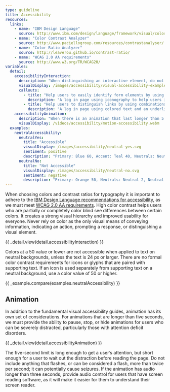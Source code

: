 ```yaml
---
type: guideline
title: Accessibility
resources:
  links:
    - name: "IBM Design Language"
      source: http://www.ibm.com/design/language/framework/visual/color.shtml#contrast
    - name: "Color Contrast Analyzer"
      source: http://www.paciellogroup.com/resources/contrastanalyser/
    - name: "Color Ratio Analyzer"
      source: http://leaverou.github.io/contrast-ratio/
    - name: "WCAG 2.0 AA requirements"
      source: http://www.w3.org/TR/WCAG20/
variables:
  detail:
    accessibilityInteraction:
      description: "When distinguishing an interactive element, do not rely on color as the only visual indicator."
      visualDisplay: /images/accessibility/visual-accessibility-example.svg
      callouts: 
        - title: "Help users to easily identify form elements by using iconography."
          description: "A log in page using iconography to help users identify input fields."
        - title: "Help users to distinguish links by using combinations of colors and underlines."
          description: "A log in page using colored text and an underline to indicate a link."
    accessibilityAnimation:
      description: "When there is an animation that last longer than 5 seconds, provide the user a way to pause, stop, or hide the animation."
      visualDisplay: /videos/accessibility/motion-accessibility.webm
  examples:
    neutralAccessibility:
      neutralYes:
        title: "Accessible"
        visualDisplay: /images/accessibility/neutral-yes.svg
        sentiment: positive
        description: "Primary: Blue 60, Accent: Teal 40, Neutrals: Neutral 2, Neutral 4, Gray 80"
      neutralNo:
        title: "Not Accessible"
        visualDisplay: /images/accessibility/neutral-no.svg
        sentiment: negative
        description: "Primary: Orange 50, Neutrals: Neutral 2, Neutral 4, Gray 30"
---
```


When choosing colors and contrast ratios for typography it is important to adhere to the [IBM Design Language recommendations for accessibility](http://www.ibm.com/design/language/framework/visual/color.shtml#contrast), as we must meet [WCAG 2.0 AA requirements](http://www.w3.org/TR/WCAG20/). High color contrast helps users who are partially or completely color blind see differences between certain colors. It creates a strong visual hierarchy and improved usability for everyone. Never rely on color as the only visual means of conveying information, indicating an action, prompting a response, or distinguishing a visual element.  

{{ _detail.view(detail.accessibilityInteraction) }}

Colors at a 50 value or lower are not accessible when applied to text on neutral backgrounds, unless the text is 24 px or larger. There are no formal color contrast requirements for icons or glyphs that are paired with supporting text. If an icon is used separately from supporting text on a neutral background, use a color value of 50 or higher.

{{ _example.compare(examples.neutralAccessibility) }}

## Animation

In addition to the fundamental visual accessibility guides, animation has its own set of considerations. For animations that are longer than five seconds, we must provide the ability to pause, stop, or hide animations for users who can be severely distracted, particularly those with attention deficit disorders.

{{ _detail.view(detail.accessibilityAnimation) }}

The five-second limit is long enough to get a user’s attention, but short enough for a user to wait out the distraction before reading the page. Do not include anything that flashes, or can be considered a flash, more than twice per second; it can potentially cause seizures. If the animation has audio longer than three seconds, provide audio control for users that have screen reading software, as it will make it easier for them to understand their screen reader.
